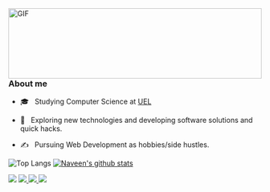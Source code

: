 <img align="left" width="100%" height="140px" alt="GIF" src="https://media4.giphy.com/media/MsOiFUAHtuz6AGhl7R/giphy.gif" />

<h3>About me</h3>

- 🎓 &nbsp; Studying Computer Science at <a href="https://portal.uel.br/home/">UEL</a>

- 🤔 &nbsp; Exploring new technologies and developing software solutions and quick hacks.

- ✍️ &nbsp; Pursuing Web Development as hobbies/side hustles.

![Top Langs](https://github-readme-stats.vercel.app/api/top-langs/?username=wellintonpiassa&show_icons=true&theme=merko)
[![Naveen's github stats](https://github-readme-stats.vercel.app/api?username=wellintonpiassa&show_icons=true&theme=merko&hide=["contribs","issues"])](https://github.com/naveenverma1)


<img src="https://img.shields.io/badge/yobasu2015@gmail.com-%23D14836.svg?&style=for-the-badge&logo=gmail&logoColor=white" href="yobasu2015@gmail.com">   
    <a  href="https://www.instagram.com/sharannyo_/">
        <img src="https://img.shields.io/badge/@sharannyo_-%23E4405F.svg?&style=for-the-badge&logo=instagram&logoColor=white">
    </a>   
    <a href="https://www.linkedin.com/in/sharannyobasu/">
        <img src="https://img.shields.io/badge/Sharannyo Basu-%230077B5.svg?&style=for-the-badge&logo=linkedin&logoColor=white" >
    </a>   
    <a  href="https://medium.com/@yobasu2015">
        <img src="https://img.shields.io/badge/@yobasu2015-%2312100E.svg?&style=for-the-badge&logo=medium&logoColor=white">
    </a>